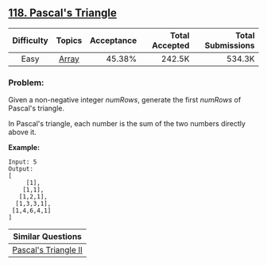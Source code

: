 ## [118. Pascal's Triangle](https://leetcode.com/problems/pascals-triangle/)

| Difficulty | Topics | Acceptance | Total Accepted | Total Submissions |
| :-: | :-: | --: | --: | --: |
| Easy | [Array](https://leetcode.com/tag/array/) | 45.38% | 242.5K | 534.3K |

### Problem:

Given a non-negative integer *numRows*, generate the first *numRows* of Pascal's triangle.

In Pascal's triangle, each number is the sum of the two numbers directly above it.

**Example:**

```
Input: 5
Output:
[
     [1],
    [1,1],
   [1,2,1],
  [1,3,3,1],
 [1,4,6,4,1]
]
```

| Similar Questions |
| --- |
| [Pascal's Triangle II](https://leetcode.com/problems/pascals-triangle-ii/) |
